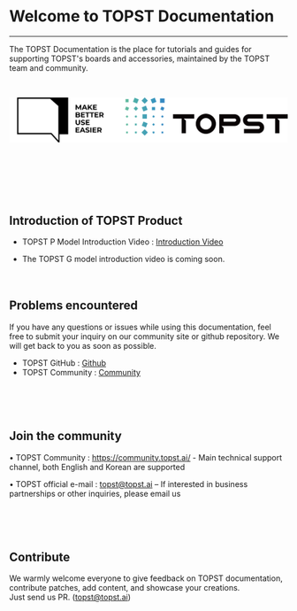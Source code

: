 
# Welcome to TOPST Documentation
----

The TOPST Documentation is the place for tutorials and guides for supporting TOPST's boards and accessories, maintained by the TOPST team and community.


<br/><p align="center"><img src="https://raw.githubusercontent.com/topst-development/Documentation/refs/heads/main/Assets/others/TOPST_new_logo.png" width="800"></p>
<p align="center"></p><br/>


<br/><br/><br/>

## Introduction of TOPST Product

- TOPST P Model Introduction Video : [Introduction Video](https://www.youtube.com/watch?v=H92SjCPh5eA)

- The TOPST G model introduction video is coming soon.
<br/><br/><br/>

## Problems encountered

If you have any questions or issues while using this documentation, feel free to submit your inquiry on our community site or github repository. We will get back to you as soon as possible.
- TOPST GitHub : [Github](https://github.com/topst-development)
- TOPST Community : [Community](https://community.topst.ai/)

<br/><br/><br/>

## Join the community

  •	TOPST Community : https://community.topst.ai/ - Main technical support channel, both English and Korean are supported

  •	TOPST official e-mail : topst@topst.ai 
    – If interested in business partnerships or other inquiries, please email us

<br/><br/><br/>

## Contribute

We warmly welcome everyone to give feedback on TOPST documentation, contribute patches, add content, and showcase your creations. 
<br/>
Just send us PR. (topst@topst.ai)

